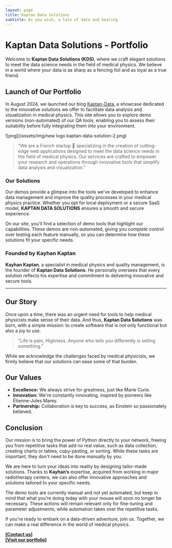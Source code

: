 ```yaml
---
layout: page
title: Kaptan Data Solutions
subtitle: As you wish, a tale of data and healing
---
```


# Kaptan Data Solutions - Portfolio

Welcome to **Kaptan Data Solutions (KDS)**, where we craft elegant solutions to meet the data science needs in the field of medical physics. We believe in a world where your data is as sharp as a fencing foil and as loyal as a true friend.

## Launch of Our Portfolio

In August 2024, we launched our blog [Kaptan-Data](https://kaptan-data.streamlit.app/), a showcase dedicated to the innovative solutions we offer to facilitate data analysis and visualization in medical physics. This site allows you to explore demo versions (non-automated) of our QA tools, enabling you to assess their suitability before fully integrating them into your environment.

![png](/assets/img/new logo kaptan-data-solution-2.png)

> "We are a French startup 🐓 specializing in the creation of cutting-edge web applications designed to meet the data science needs in the field of medical physics. Our services are crafted to empower your research and operations through innovative tools that simplify data analysis and visualization."

### Our Solutions

Our demos provide a glimpse into the tools we've developed to enhance data management and improve the quality processes in your medical physics practice. Whether you opt for local deployment or a secure SaaS model, **KAPTAN DATA SOLUTIONS** ensures a smooth and secure experience.

On our site, you'll find a selection of demo tools that highlight our capabilities. These demos are non-automated, giving you complete control over testing each feature manually, so you can determine how these solutions fit your specific needs.

### Founded by Kayhan Kaptan

**Kayhan Kaptan**, a specialist in medical physics and quality management, is the founder of **Kaptan Data Solutions**. He personally oversees that every solution reflects his expertise and commitment to delivering innovative and secure tools.

---

## Our Story

Once upon a time, there was an urgent need for tools to help medical physicists make sense of their data. And thus, **Kaptan Data Solutions** was born, with a simple mission: to create software that is not only functional but also a joy to use.

> "Life is pain, Highness. Anyone who tells you differently is selling something."

While we acknowledge the challenges faced by medical physicists, we firmly believe that our solutions can ease some of that burden.

## Our Values

- **Excellence:** We always strive for greatness, just like Marie Curie.
- **Innovation:** We're constantly innovating, inspired by pioneers like Étienne-Jules Marey.
- **Partnership:** Collaboration is key to success, as Einstein so passionately believed.

## Conclusion

Our mission is to bring the power of Python directly to your network, freeing you from repetitive tasks that add no real value, such as data collection, creating charts or tables, copy-pasting, or sorting. While these tasks are important, they don't need to be done manually by you.

We are here to turn your ideas into reality by designing tailor-made solutions. Thanks to **Kayhan’s** expertise, acquired from working in major radiotherapy centers, we can also offer innovative approaches and solutions tailored to your specific needs.

The demo tools are currently manual and not yet automated, but keep in mind that what you’re doing today with your mouse will soon no longer be necessary. These actions will remain relevant only for fine-tuning and parameter adjustments, while automation takes over the repetitive tasks.

If you're ready to embark on a data-driven adventure, join us. Together, we can make a real difference in the world of medical physics.

**[[Contact us]](https://kaptan-data.streamlit.app/KaptanDataSolutions)**  
**[[Visit our portfolio]](https://kaptan-data.streamlit.app/)**
